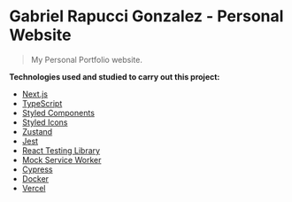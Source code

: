 # Gabriel Rapucci Gonzalez - Personal Website

> My Personal Portfolio website.

**Technologies used and studied to carry out this project:** <br>

- [Next.js](https://nextjs.org/)
- [TypeScript](https://www.typescriptlang.org/)
- [Styled Components](https://styled-components.com/)
- [Styled Icons](https://styled-icons.dev/)
- [Zustand](https://zustand-demo.pmnd.rs/)
- [Jest](https://jestjs.io/)
- [React Testing Library](https://testing-library.com/docs/react-testing-library/intro/)
- [Mock Service Worker](https://mswjs.io/)
- [Cypress](https://www.cypress.io/)
- [Docker](https://www.docker.com/)
- [Vercel](https://www.vercel.com/)
